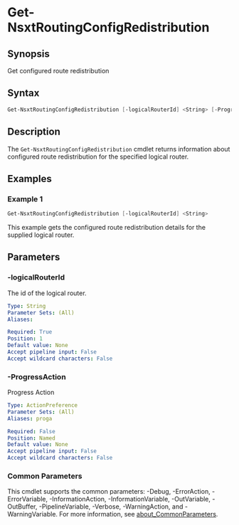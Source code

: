 # Get-NsxtRoutingConfigRedistribution

## Synopsis

Get configured route redistribution

## Syntax

```powershell
Get-NsxtRoutingConfigRedistribution [-logicalRouterId] <String> [-ProgressAction <ActionPreference>] [<CommonParameters>]
```

## Description

The `Get-NsxtRoutingConfigRedistribution` cmdlet returns information about configured route redistribution for the
specified logical router.

## Examples

### Example 1

```powershell
Get-NsxtRoutingConfigRedistribution [-logicalRouterId] <String>
```

This example gets the configured route redistribution details for the supplied logical router.

## Parameters

### -logicalRouterId

The id of the logical router.

```yaml
Type: String
Parameter Sets: (All)
Aliases:

Required: True
Position: 1
Default value: None
Accept pipeline input: False
Accept wildcard characters: False
```

### -ProgressAction

Progress Action

```yaml
Type: ActionPreference
Parameter Sets: (All)
Aliases: proga

Required: False
Position: Named
Default value: None
Accept pipeline input: False
Accept wildcard characters: False
```

### Common Parameters

This cmdlet supports the common parameters: -Debug, -ErrorAction, -ErrorVariable, -InformationAction, -InformationVariable, -OutVariable, -OutBuffer, -PipelineVariable, -Verbose, -WarningAction, and -WarningVariable. For more information, see [about_CommonParameters](http://go.microsoft.com/fwlink/?LinkID=113216).

